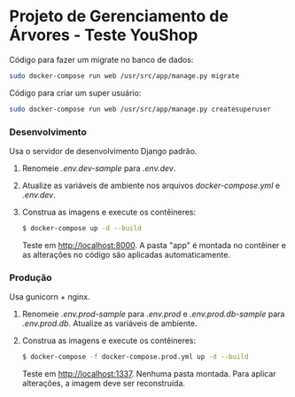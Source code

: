 # Projeto de Gerenciamento de Árvores - Teste YouShop

Código para fazer um migrate no banco de dados:

```bash
sudo docker-compose run web /usr/src/app/manage.py migrate
```
Código para criar um super usuário:

```bash
sudo docker-compose run web /usr/src/app/manage.py createsuperuser
```


### Desenvolvimento

Usa o servidor de desenvolvimento Django padrão.

1. Renomeie *.env.dev-sample* para *.env.dev*.
1. Atualize as variáveis ​​de ambiente nos arquivos *docker-compose.yml* e *.env.dev*.
1. Construa as imagens e execute os contêineres:

    ```sh
    $ docker-compose up -d --build
    ```

    Teste em [http://localhost:8000](http://localhost:8000). A pasta "app" é montada no contêiner e as alterações no código são aplicadas automaticamente.

### Produção

Usa gunicorn + nginx.

1. Renomeie *.env.prod-sample* para *.env.prod* e *.env.prod.db-sample* para *.env.prod.db*. Atualize as variáveis ​​de ambiente.
1. Construa as imagens e execute os contêineres:

    ```sh
    $ docker-compose -f docker-compose.prod.yml up -d --build
    ```

    Teste em [http://localhost:1337](http://localhost:1337). Nenhuma pasta montada. Para aplicar alterações, a imagem deve ser reconstruída.